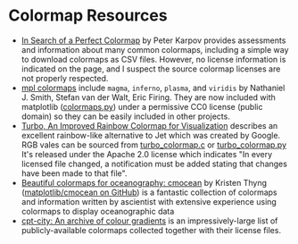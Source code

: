 # Colormap Resources
* [In Search of a Perfect Colormap](http://inversed.ru/Blog_2.htm) by Peter Karpov provides assessments and information about many common colormaps, including a simple way to download colormaps as CSV files. However, no license information is indicated on the page, and I suspect the source colormap licenses are not properly respected.
* [mpl colormaps](https://bids.github.io/colormap/) include `magma`, `inferno`, `plasma`, and `viridis` by Nathaniel J. Smith, Stefan van der Walt, Eric Firing. They are now included with matplotlib ([colormaps.py](https://github.com/BIDS/colormap/blob/master/colormaps.py)) under a permissive CC0 license (public domain) so they can be easily included in other projects.
* [Turbo, An Improved Rainbow Colormap for Visualization](https://ai.googleblog.com/2019/08/turbo-improved-rainbow-colormap-for.html) describes an excellent rainbow-like alternative to Jet which was created by Google. RGB vales can be sourced from [turbo_colormap.c](https://gist.github.com/mikhailov-work/6a308c20e494d9e0ccc29036b28faa7a) or [turbo_colormap.py](https://gist.github.com/mikhailov-work/ee72ba4191942acecc03fe6da94fc73f)
 It's released under the Apache 2.0 license which indicates "In every licensed file changed, a notification must be added stating that changes have been made to that file".
* [Beautiful colormaps for oceanography: cmocean](https://matplotlib.org/cmocean/) by Kristen Thyng ([matplotlib/cmocean on GitHub](https://github.com/matplotlib/cmocean)) is a fantastic collection of colormaps and information written by ascientist with extensive experience using colormaps to display oceanographic data
* [cpt-city: An archive of colour gradients](http://soliton.vm.bytemark.co.uk/pub/cpt-city/) is an impressively-large list of publicly-available colormaps collected together with their license files.